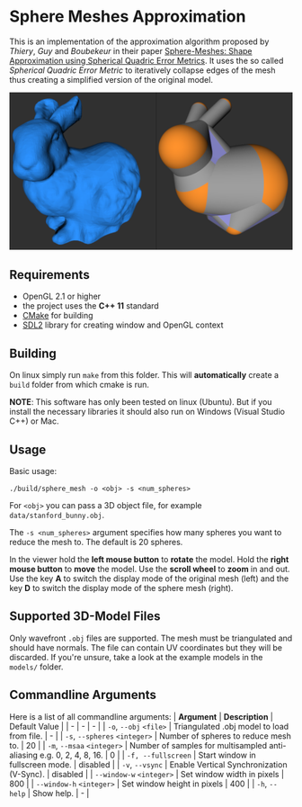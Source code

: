 # Sphere Meshes Approximation
This is an implementation of the approximation algorithm proposed by *Thiery*, *Guy* and *Boubekeur* in their paper [Sphere-Meshes: Shape Approximation using Spherical Quadric Error Metrics](https://dl.acm.org/doi/10.1145/2508363.2508384). It uses the so called *Spherical Quadric Error Metric* to iteratively collapse edges of the mesh thus creating a simplified version of the original model.

![Sphere mesh approximation of the stanford bunny.](doc/bunny.png)

## Requirements
- OpenGL 2.1 or higher
- the project uses the **C++ 11** standard
- [CMake](https://cmake.org/) for building
- [SDL2](http://www.libsdl.org/) library for creating window and OpenGL context

## Building
On linux simply run `make` from this folder.
This will **automatically** create a `build` folder from which cmake is run.

**NOTE**: This software has only been tested on linux (Ubuntu).
But if you install the necessary libraries it should also run on Windows (Visual Studio C++) or Mac.

## Usage
Basic usage:
```
./build/sphere_mesh -o <obj> -s <num_spheres>
```
For `<obj>` you can pass a 3D object file, for example `data/stanford_bunny.obj`.

The `-s <num_spheres>` argument specifies how many spheres you want to reduce the mesh to. The default is 20 spheres.

In the viewer hold the **left mouse button** to **rotate** the model. Hold the **right mouse button** to **move** the model. Use the **scroll wheel** to **zoom** in and out.
Use the key **A** to switch the display mode of the original mesh (left) and the key **D** to switch the display mode of the sphere mesh (right).

## Supported 3D-Model Files
Only wavefront `.obj` files are supported.
The mesh must be triangulated and should have normals. The file can contain UV coordinates but they will be discarded. If you're unsure, take a look at the example models in the `models/` folder.

## Commandline Arguments
Here is a list of all commandline arguments:
| **Argument** | **Description** | Default Value |
| - | - | - |
| `-o`, `--obj` `<file>` | Triangulated .obj model to load from file. | - |
| `-s`, `--spheres` `<integer>` | Number of spheres to reduce mesh to. | 20 |
| `-m`, `--msaa` `<integer>` | Number of samples for multisampled anti-aliasing e.g. 0, 2, 4, 8, 16. | 0 |
| `-f, --fullscreen` | Start window in fullscreen mode. | disabled |
| `-v`, `--vsync` | Enable Vertical Synchronization (V-Sync). | disabled |
| `--window-w` `<integer>` | Set window width in pixels | 800 |
| `--window-h` `<integer>` | Set window height in pixels | 400 |
| `-h`, `--help` | Show help. | - |
